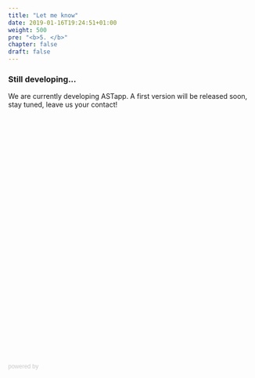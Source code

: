 ```yaml
---
title: "Let me know"
date: 2019-01-16T19:24:51+01:00
weight: 500
pre: "<b>5. </b>"
chapter: false
draft: false
---
```

### Still developing...
We are currently developing <span class="ast">AST</span><span class="app">app</span>. A first version will be released soon, stay tuned, leave us your contact!

<!-- <div class="typeform-widget" data-url="https://marpasiemrei44f9.typeform.com/to/Q3sKb7" data-transparency="50" data-hide-headers=true data-hide-footer=true style="width: 100%; height: 500px;"></div>
<script> (function() { var qs,js,q,s,d=document, gi=d.getElementById, ce=d.createElement, gt=d.getElementsByTagName, id="typef_orm", b="https://embed.typeform.com/"; if(!gi.call(d,id)) { js=ce.call(d,"script"); js.id=id; js.src=b+"embed.js"; q=gt.call(d,"script")[0]; q.parentNode.insertBefore(js,q) } })() </script>
<div style="font-family: Sans-Serif;font-size: 12px;color: #999;opacity: 0.5; padding-top: 5px;"> powered by <a href="https://admin.typeform.com/signup?utm_campaign=Q3sKb7&utm_source=typeform.com-13251848-Basic&utm_medium=typeform&utm_content=typeform-embedded-poweredbytypeform&utm_term=EN" style="color: #999" target="_blank">Typeform</a> </div> -->

<div class="typeform-widget" data-url="https://marpasiemrei44f9.typeform.com/to/Q3sKb7" style="width: 100%; height: 500px;"></div> <script> (function() { var qs,js,q,s,d=document, gi=d.getElementById, ce=d.createElement, gt=d.getElementsByTagName, id="typef_orm", b="https://embed.typeform.com/"; if(!gi.call(d,id)) { js=ce.call(d,"script"); js.id=id; js.src=b+"embed.js"; q=gt.call(d,"script")[0]; q.parentNode.insertBefore(js,q) } })() </script> <div style="font-family: Sans-Serif;font-size: 12px;color: #999;opacity: 0.5; padding-top: 5px;"> powered by <a href="https://admin.typeform.com/signup?utm_campaign=Q3sKb7&utm_source=typeform.com-13251848-Basic&utm_medium=typeform&utm_content=typeform-embedded-poweredbytypeform&utm_term=EN" style="color: #999;display:none;" target="_blank">Typeform</a> </div>